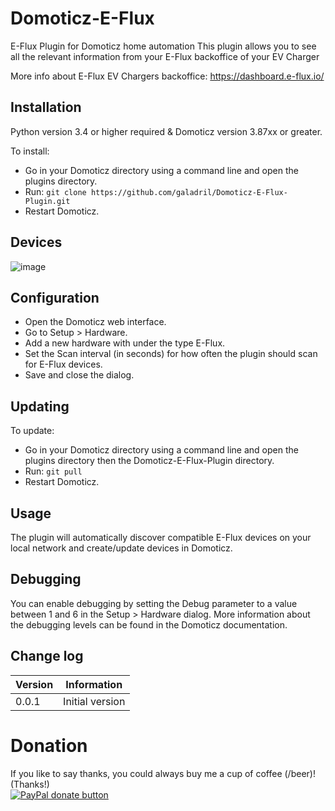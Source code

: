 
# Domoticz-E-Flux

E-Flux Plugin for Domoticz home automation
This plugin allows you to see all the relevant information from your E-Flux backoffice of your EV Charger

More info about E-Flux EV Chargers backoffice:
https://dashboard.e-flux.io/


## Installation

Python version 3.4 or higher required & Domoticz version 3.87xx or greater.

To install:
* Go in your Domoticz directory using a command line and open the plugins directory.
* Run: ```git clone https://github.com/galadril/Domoticz-E-Flux-Plugin.git```
* Restart Domoticz.

## Devices

![image](https://github.com/user-attachments/assets/f481aae1-6fd4-4f7c-ab92-f4f4afd6a071)


## Configuration

* Open the Domoticz web interface.
* Go to Setup > Hardware.
* Add a new hardware with under the type E-Flux.
* Set the Scan interval (in seconds) for how often the plugin should scan for E-Flux devices.
* Save and close the dialog.


## Updating

To update:
* Go in your Domoticz directory using a command line and open the plugins directory then the Domoticz-E-Flux-Plugin directory.
* Run: ```git pull```
* Restart Domoticz.


## Usage

The plugin will automatically discover compatible E-Flux devices on your local network and create/update devices in Domoticz. 


## Debugging

You can enable debugging by setting the Debug parameter to a value between 1 and 6 in the Setup > Hardware dialog. More information about the debugging levels can be found in the Domoticz documentation.


## Change log

| Version | Information |
| ----- | ---------- |
| 0.0.1 | Initial version |


# Donation

If you like to say thanks, you could always buy me a cup of coffee (/beer)!   
(Thanks!)  
[![PayPal donate button](https://img.shields.io/badge/paypal-donate-yellow.svg)](https://www.paypal.me/markheinis)
